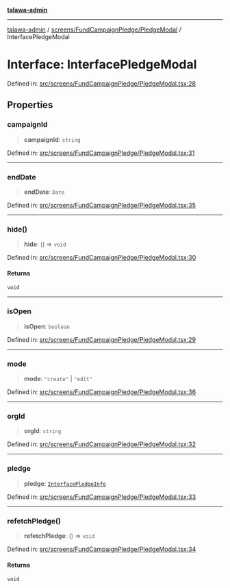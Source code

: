 [**talawa-admin**](../../../../README.md)

***

[talawa-admin](../../../../README.md) / [screens/FundCampaignPledge/PledgeModal](../README.md) / InterfacePledgeModal

# Interface: InterfacePledgeModal

Defined in: [src/screens/FundCampaignPledge/PledgeModal.tsx:28](https://github.com/bint-Eve/talawa-admin/blob/bb9ac170c0ec806cc5423650a66bbe110c3af5d9/src/screens/FundCampaignPledge/PledgeModal.tsx#L28)

## Properties

### campaignId

> **campaignId**: `string`

Defined in: [src/screens/FundCampaignPledge/PledgeModal.tsx:31](https://github.com/bint-Eve/talawa-admin/blob/bb9ac170c0ec806cc5423650a66bbe110c3af5d9/src/screens/FundCampaignPledge/PledgeModal.tsx#L31)

***

### endDate

> **endDate**: `Date`

Defined in: [src/screens/FundCampaignPledge/PledgeModal.tsx:35](https://github.com/bint-Eve/talawa-admin/blob/bb9ac170c0ec806cc5423650a66bbe110c3af5d9/src/screens/FundCampaignPledge/PledgeModal.tsx#L35)

***

### hide()

> **hide**: () => `void`

Defined in: [src/screens/FundCampaignPledge/PledgeModal.tsx:30](https://github.com/bint-Eve/talawa-admin/blob/bb9ac170c0ec806cc5423650a66bbe110c3af5d9/src/screens/FundCampaignPledge/PledgeModal.tsx#L30)

#### Returns

`void`

***

### isOpen

> **isOpen**: `boolean`

Defined in: [src/screens/FundCampaignPledge/PledgeModal.tsx:29](https://github.com/bint-Eve/talawa-admin/blob/bb9ac170c0ec806cc5423650a66bbe110c3af5d9/src/screens/FundCampaignPledge/PledgeModal.tsx#L29)

***

### mode

> **mode**: `"create"` \| `"edit"`

Defined in: [src/screens/FundCampaignPledge/PledgeModal.tsx:36](https://github.com/bint-Eve/talawa-admin/blob/bb9ac170c0ec806cc5423650a66bbe110c3af5d9/src/screens/FundCampaignPledge/PledgeModal.tsx#L36)

***

### orgId

> **orgId**: `string`

Defined in: [src/screens/FundCampaignPledge/PledgeModal.tsx:32](https://github.com/bint-Eve/talawa-admin/blob/bb9ac170c0ec806cc5423650a66bbe110c3af5d9/src/screens/FundCampaignPledge/PledgeModal.tsx#L32)

***

### pledge

> **pledge**: [`InterfacePledgeInfo`](../../../../utils/interfaces/interfaces/InterfacePledgeInfo.md)

Defined in: [src/screens/FundCampaignPledge/PledgeModal.tsx:33](https://github.com/bint-Eve/talawa-admin/blob/bb9ac170c0ec806cc5423650a66bbe110c3af5d9/src/screens/FundCampaignPledge/PledgeModal.tsx#L33)

***

### refetchPledge()

> **refetchPledge**: () => `void`

Defined in: [src/screens/FundCampaignPledge/PledgeModal.tsx:34](https://github.com/bint-Eve/talawa-admin/blob/bb9ac170c0ec806cc5423650a66bbe110c3af5d9/src/screens/FundCampaignPledge/PledgeModal.tsx#L34)

#### Returns

`void`
